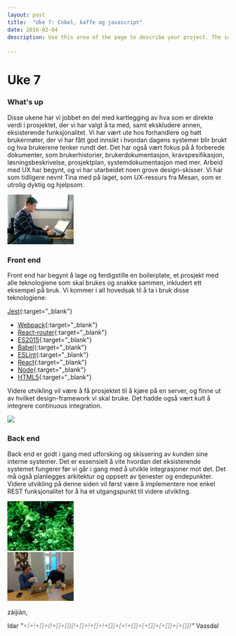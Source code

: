 ```yaml
---
layout: post
title:	"Uke 7: Cobol, kaffe og javascript"
date: 2016-02-04
description: Use this area of the page to describe your project. The icon above is part of a free icon set by <a href="https://sellfy.com/p/8Q9P/jV3VZ/">Flat Icons</a>. On their website, you can download their free set with 16 icons, or you can purchase the entire set with 146 icons for only $12!

---
```


# Uke 7

### What's up
Disse ukene har vi jobbet en del med kartlegging av hva som er direkte verdi i prosjektet, der vi har valgt å
ta med, samt ekskludere annen, eksisterende funksjonalitet. Vi har vært ute hos forhandlere og hatt brukermøter,
der vi har fått god innsikt i hvordan
dagens systemer blir brukt og hva brukerene tenker rundt det. Det har også vært fokus på å forberede dokumenter,
som brukerhistorier, brukerdokumentasjon, kravspesifikasjon, løsningsbeskrivelse, prosjektplan, 
systemdokumentasjon med mer. Arbeid med UX har begynt, og vi har utarbeidet noen grove design-skisser. Vi har
som tidligere nevnt Tina med på laget, som UX-ressurs fra Mesan, som er utrolig dyktig og hjelpsom.

<img src="/img/jonas-serious.jpg" style="width: 30%; height: auto;" class="center-block"/>

### Front end
Front end har begynt å lage og ferdigstille en boilerplate, et prosjekt med alle teknologiene som skal brukes
og snakke sammen, inkludert ett eksempel på bruk. Vi kommer i all hovedsak til å ta i bruk disse teknologiene:

[Jest](https://facebook.github.io/jest/){:target="_blank"}
- [Webpack](https://webpack.github.io/){:target="_blank"}
- [React-router](https://www.npmjs.com/package/react-router){:target="_blank"}
- [ES2015](http://www.ecma-international.org/ecma-262/6.0/index.html){:target="_blank"}
- [Babel](https://babeljs.io/){:target="_blank"}
- [ESLint](http://eslint.org/){:target="_blank"}
- [React](https://facebook.github.io/react/){:target="_blank"}
- [Node](https://nodejs.org/en/){:target="_blank"}
- [HTML5](http://lmgtfy.com/?q=for+some+reason+i+need+a+link+to+html5+halp+plz){:target="_blank"}

Videre utvikling vil være å få prosjektet til å kjøre på en server, og finne ut av hvilket design-framework vi skal bruke. Det hadde også vært kult å
integrere continuous integration.

<img src="https://devhumor.com/content/uploads//images/January2016/css-animation.gif" style="width: 30%; height: auto;" class="center-block"/>

### Back end
Back end er godt i gang med utforsking og skissering av kunden sine interne systemer. Det er essensielt å vite hvordan
det eksisterende systemet fungerer før vi går i gang med å utvikle integrasjoner mot det. Det må også planlegges
arkitektur og oppsett av tjenester og endepunkter. Videre utvikling på denne siden vil først være å implementere noe
enkel REST funksjonalitet for å ha et utgangspunkt til videre utvikling.

<img src="/img/jungle.gif" style="width: 30%; height: auto;" class="center-block"/>
<br/>
<img src="/img/cobol.jpg" style="width: 30%; height: auto;" class="center-block"/>

zàijiàn,

<!-- Don't kill me, I know use inline css, deal with it ¯\_(ツ)_/¯ -->
Idar <i>"<span style="color: gray;">+(+!+[]+(!+[]+[])[!+[]+!+[]+!+[]]+[+!+[]]+[+[]]+[+[]]+[+[]])</span>"</i> Vassdal
